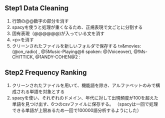 ## Step1 Data Cleaning
1. 行頭の@@数字の部分を消す
2. spacyを使うと処理が重くなるため、正規表現で文ごとに分割する
3. 固有表現（@@@@@@)が入っている文を消す
4. <p\>を消す
5. クリーンされたファイルを新しいフォルダで保存する
tv&movies: (@on_radio) , @5Music-Playing@6
spoken: @(Voiceover), @!Ms-CHITTICK, @1ANDY-COHEN@2 : 

## Step2 Frequency Ranking
1. クリーンされたファイルを用いて、機能語を除き、アルファベットのみで構成される単語を対象とする
2. spacyを使い、それぞれのドメイン、年代に対して出現頻度が100を超えた単語を見つけ出す、6つのcsvファイルに保存する。
   （spacyは一回で処理できる単語が上限あるため一回で100000語分析するようにした）
